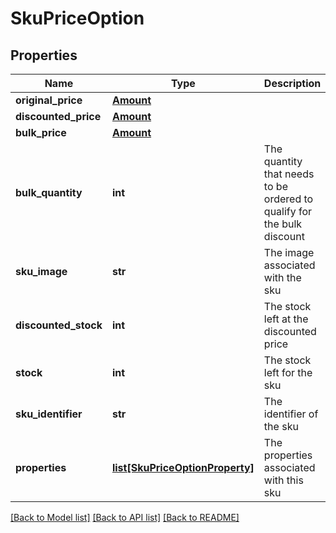# SkuPriceOption

## Properties
Name | Type | Description | Notes
------------ | ------------- | ------------- | -------------
**original_price** | [**Amount**](Amount.md) |  | [optional] 
**discounted_price** | [**Amount**](Amount.md) |  | [optional] 
**bulk_price** | [**Amount**](Amount.md) |  | [optional] 
**bulk_quantity** | **int** | The quantity that needs to be ordered to qualify for the bulk discount  | [optional] 
**sku_image** | **str** | The image associated with the sku  | [optional] 
**discounted_stock** | **int** | The stock left at the discounted price  | [optional] 
**stock** | **int** | The stock left for the sku  | [optional] 
**sku_identifier** | **str** | The identifier of the sku  | [optional] 
**properties** | [**list[SkuPriceOptionProperty]**](SkuPriceOptionProperty.md) | The properties associated with this sku  | [optional] 

[[Back to Model list]](../README.md#documentation-for-models) [[Back to API list]](../README.md#documentation-for-api-endpoints) [[Back to README]](../README.md)



